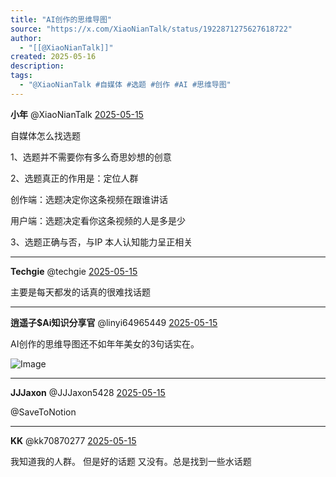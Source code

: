 ```yaml
---
title: "AI创作的思维导图"
source: "https://x.com/XiaoNianTalk/status/1922871275627618722"
author:
  - "[[@XiaoNianTalk]]"
created: 2025-05-16
description:
tags:
  - "@XiaoNianTalk #自媒体 #选题 #创作 #AI #思维导图"
---
```

**小年** @XiaoNianTalk [2025-05-15](https://x.com/XiaoNianTalk/status/1922871275627618722)

自媒体怎么找选题

1、选题并不需要你有多么奇思妙想的创意

2、选题真正的作用是：定位人群

创作端：选题决定你这条视频在跟谁讲话

用户端：选题决定看你这条视频的人是多是少

3、选题正确与否，与IP 本人认知能力呈正相关

---

**Techgie** @techgie [2025-05-15](https://x.com/techgie/status/1922915177562820924)

主要是每天都发的话真的很难找话题

---

**逍遥子$Ai知识分享官** @linyi64965449 [2025-05-15](https://x.com/linyi64965449/status/1922872528948592867)

AI创作的思维导图还不如年年美女的3句话实在。

![Image](https://pbs.twimg.com/media/Gq9qQ-pW4AAJILx?format=jpg&name=large)

---

**JJJaxon** @JJJaxon5428 [2025-05-15](https://x.com/JJJaxon5428/status/1923048034507558983)

@SaveToNotion

---

**KK** @kk70870277 [2025-05-15](https://x.com/kk70870277/status/1923143028295811473)

我知道我的人群。 但是好的话题 又没有。总是找到一些水话题
